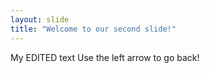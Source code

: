 ```yaml
---
layout: slide
title: "Welcome to our second slide!"
---
```

My EDITED text
Use the left arrow to go back!
